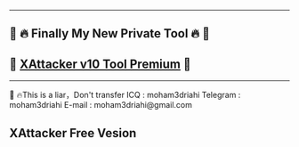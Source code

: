 
<hr><h2>📣 🔥 Finally My New Private Tool 🔥 📣</h2>
<h2>🌟 <a href="">XAttacker v10 Tool Premium</a> 🌟</h2>
<hr>📣 🔥This is a liar，Don't transfer </hr>
  ICQ : moham3driahi
  Telegram : moham3driahi
  E-mail : moham3driahi@gmail.com 
<h2>XAttacker Free Vesion</h2>
